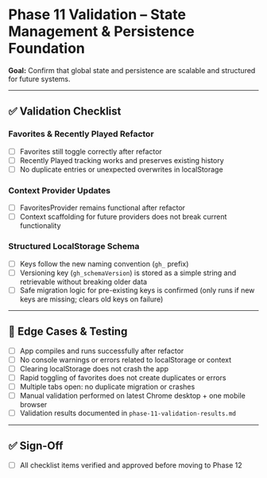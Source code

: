 # Phase 11 Validation – State Management & Persistence Foundation

**Goal:** Confirm that global state and persistence are scalable and structured for future systems.

---

## ✅ Validation Checklist

### Favorites & Recently Played Refactor
- [ ] Favorites still toggle correctly after refactor
- [ ] Recently Played tracking works and preserves existing history
- [ ] No duplicate entries or unexpected overwrites in localStorage

### Context Provider Updates
- [ ] FavoritesProvider remains functional after refactor
- [ ] Context scaffolding for future providers does not break current functionality

### Structured LocalStorage Schema
- [ ] Keys follow the new naming convention (`gh_` prefix)
- [ ] Versioning key (`gh_schemaVersion`) is stored as a simple string and retrievable without breaking older data
- [ ] Safe migration logic for pre-existing keys is confirmed (only runs if new keys are missing; clears old keys on failure)

---

## 🧪 Edge Cases & Testing
- [ ] App compiles and runs successfully after refactor
- [ ] No console warnings or errors related to localStorage or context
- [ ] Clearing localStorage does not crash the app
- [ ] Rapid toggling of favorites does not create duplicates or errors
- [ ] Multiple tabs open: no duplicate migration or crashes
- [ ] Manual validation performed on latest Chrome desktop + one mobile browser
- [ ] Validation results documented in `phase-11-validation-results.md`

---

## ✅ Sign-Off
- [ ] All checklist items verified and approved before moving to Phase 12
